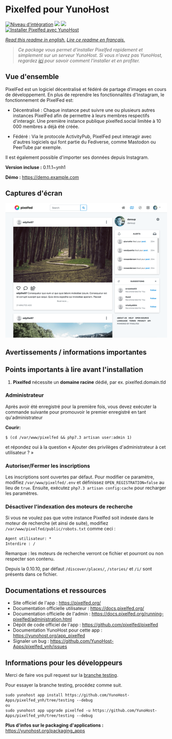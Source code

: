 # Pixelfed pour YunoHost

[![Niveau d'intégration](https://dash.yunohost.org/integration/pixelfed.svg)](https://dash.yunohost.org/appci/app/pixelfed) ![](https://ci-apps.yunohost.org/ci/badges/pixelfed.status.svg) ![](https://ci-apps.yunohost.org/ci/badges/pixelfed.maintain.svg)  
[![Installer Pixelfed avec YunoHost](https://install-app.yunohost.org/install-with-yunohost.svg)](https://install-app.yunohost.org/?app=pixelfed)

*[Read this readme in english.](./README.md)*
*[Lire ce readme en français.](./README_fr.md)*

> *Ce package vous permet d'installer Pixelfed rapidement et simplement sur un serveur YunoHost.
Si vous n'avez pas YunoHost, regardez [ici](https://yunohost.org/#/install) pour savoir comment l'installer et en profiter.*

## Vue d'ensemble

PixelFed est un logiciel décentralisé et fédéré de partage d'images en cours de développement.
En plus de reprendre les fonctionnalités d'Instagram, le fonctionnement de PixelFed est:

* Décentralisé : Chaque instance peut suivre une ou plusieurs autres instances PixelFed afin de permettre à leurs membres respectifs d'interagir. Une première instance publique pixelfed.social limitée à 10 000 membres a déjà été créée.

* Fédéré : Via le protocole ActivityPub, PixelFed peut interagir avec d'autres logiciels qui font partie du Fediverse, comme Mastodon ou PeerTube par exemple.

Il est également possible d'importer ses données depuis Instagram.


**Version incluse :** 0.11.1~ynh1

**Démo :** https://demo.example.com

## Captures d'écran

![](./doc/screenshots/screenshots.png)

## Avertissements / informations importantes

## Points importants à lire avant l'installation

1. **Pixelfed** nécessite un **domaine racine** dédié, par ex. pixelfed.domain.tld

### Administrateur

Après avoir été enregistré pour la première fois, vous devez exécuter la commande suivante pour promouvoir le premier enregistré en tant qu'administrateur

**Courir:**

    $ (cd /var/www/pixelfed && php7.3 artisan user:admin 1)

et répondez oui à la question « Ajouter des privilèges d'administrateur à cet utilisateur ? »

### Autoriser/Fermer les inscriptions

Les inscriptions sont ouvertes par défaut.
Pour modifier ce paramètre, modifiez `/var/www/pixelfed/.env` et définissez `OPEN_REGISTRATION=false` au lieu de `true`.
Ensuite, exécutez `php7.3 artisan config:cache` pour recharger les paramètres.

### Désactiver l'indexation des moteurs de recherche

Si vous ne voulez pas que votre instance Pixelfed soit indexée dans le moteur de recherche (et ainsi de suite), modifiez `/var/www/pixelfed/public/robots.txt` comme ceci :
```
Agent utilisateur: *
Interdire : /
```
Remarque : les moteurs de recherche verront ce fichier et pourront ou non respecter son contenu.

Depuis la 0.10.10, par défaut `/discover/places/`, `/stories/` et `/i/` sont présents dans ce fichier.

## Documentations et ressources

* Site officiel de l'app : https://pixelfed.org/
* Documentation officielle utilisateur : https://docs.pixelfed.org/
* Documentation officielle de l'admin : https://docs.pixelfed.org/running-pixelfed/administration.html
* Dépôt de code officiel de l'app : https://github.com/pixelfed/pixelfed
* Documentation YunoHost pour cette app : https://yunohost.org/app_pixelfed
* Signaler un bug : https://github.com/YunoHost-Apps/pixelfed_ynh/issues

## Informations pour les développeurs

Merci de faire vos pull request sur la [branche testing](https://github.com/YunoHost-Apps/pixelfed_ynh/tree/testing).

Pour essayer la branche testing, procédez comme suit.
```
sudo yunohost app install https://github.com/YunoHost-Apps/pixelfed_ynh/tree/testing --debug
ou
sudo yunohost app upgrade pixelfed -u https://github.com/YunoHost-Apps/pixelfed_ynh/tree/testing --debug
```

**Plus d'infos sur le packaging d'applications :** https://yunohost.org/packaging_apps